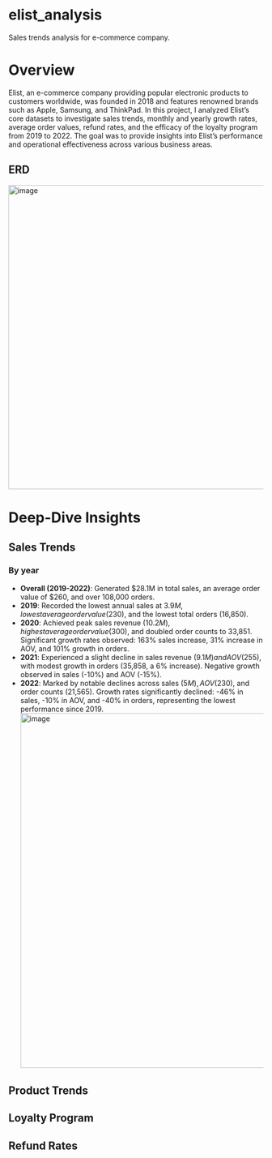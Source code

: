 # elist_analysis
Sales trends analysis for e-commerce company.

# Overview
Elist, an e-commerce company providing popular electronic products to customers worldwide, was founded in 2018 and features renowned brands such as Apple, Samsung, and ThinkPad. In this project, I analyzed Elist’s core datasets to investigate sales trends, monthly and yearly growth rates, average order values, refund rates, and the efficacy of the loyalty program from 2019 to 2022. The goal was to provide insights into Elist’s performance and operational effectiveness across various business areas.

## ERD 
<img width="600" alt="image" src="https://github.com/user-attachments/assets/1196891e-c976-4727-9049-0b53305cacbf"> 

# Deep-Dive Insights
## Sales Trends
### By year
- **Overall (2019-2022)**: Generated $28.1M in total sales, an average order value of $260, and over 108,000 orders.
- **2019**: Recorded the lowest annual sales at $3.9M, lowest average order value ($230), and the lowest total orders (16,850).
- **2020**: Achieved peak sales revenue ($10.2M), highest average order value ($300), and doubled order counts to 33,851. Significant growth rates observed: 163% sales increase, 31% increase in AOV, and 101% growth in orders.
- **2021**: Experienced a slight decline in sales revenue ($9.1M) and AOV ($255), with modest growth in orders (35,858, a 6% increase). Negative growth observed in sales (-10%) and AOV (-15%).
- **2022**: Marked by notable declines across sales ($5M), AOV ($230), and order counts (21,565). Growth rates significantly declined: -46% in sales, -10% in AOV, and -40% in orders, representing the lowest performance since 2019.
  <img width="700" alt="image" src="https://github.com/user-attachments/assets/fd88135b-5360-44d9-9404-69b0da331647"> 

## Product Trends
## Loyalty Program
## Refund Rates
